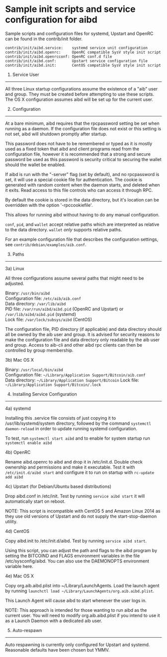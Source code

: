 Sample init scripts and service configuration for aibd
==========================================================

Sample scripts and configuration files for systemd, Upstart and OpenRC
can be found in the contrib/init folder.

    contrib/init/aibd.service:    systemd service unit configuration
    contrib/init/aibd.openrc:     OpenRC compatible SysV style init script
    contrib/init/aibd.openrcconf: OpenRC conf.d file
    contrib/init/aibd.conf:       Upstart service configuration file
    contrib/init/aibd.init:       CentOS compatible SysV style init script

1. Service User
---------------------------------

All three Linux startup configurations assume the existence of a "aib" user
and group.  They must be created before attempting to use these scripts.
The OS X configuration assumes aibd will be set up for the current user.

2. Configuration
---------------------------------

At a bare minimum, aibd requires that the rpcpassword setting be set
when running as a daemon.  If the configuration file does not exist or this
setting is not set, aibd will shutdown promptly after startup.

This password does not have to be remembered or typed as it is mostly used
as a fixed token that aibd and client programs read from the configuration
file, however it is recommended that a strong and secure password be used
as this password is security critical to securing the wallet should the
wallet be enabled.

If aibd is run with the "-server" flag (set by default), and no rpcpassword is set,
it will use a special cookie file for authentication. The cookie is generated with random
content when the daemon starts, and deleted when it exits. Read access to this file
controls who can access it through RPC.

By default the cookie is stored in the data directory, but it's location can be overridden
with the option '-rpccookiefile'.

This allows for running aibd without having to do any manual configuration.

`conf`, `pid`, and `wallet` accept relative paths which are interpreted as
relative to the data directory. `wallet` *only* supports relative paths.

For an example configuration file that describes the configuration settings,
see `contrib/debian/examples/aib.conf`.

3. Paths
---------------------------------

3a) Linux

All three configurations assume several paths that might need to be adjusted.

Binary:              `/usr/bin/aibd`  
Configuration file:  `/etc/aib/aib.conf`  
Data directory:      `/var/lib/aibd`  
PID file:            `/var/run/aibd/aibd.pid` (OpenRC and Upstart) or `/var/lib/aibd/aibd.pid` (systemd)  
Lock file:           `/var/lock/subsys/aibd` (CentOS)  

The configuration file, PID directory (if applicable) and data directory
should all be owned by the aib user and group.  It is advised for security
reasons to make the configuration file and data directory only readable by the
aib user and group.  Access to aib-cli and other aibd rpc clients
can then be controlled by group membership.

3b) Mac OS X

Binary:              `/usr/local/bin/aibd`  
Configuration file:  `~/Library/Application Support/Bitcoin/aib.conf`  
Data directory:      `~/Library/Application Support/Bitcoin`
Lock file:           `~/Library/Application Support/Bitcoin/.lock`

4. Installing Service Configuration
-----------------------------------

4a) systemd

Installing this .service file consists of just copying it to
/usr/lib/systemd/system directory, followed by the command
`systemctl daemon-reload` in order to update running systemd configuration.

To test, run `systemctl start aibd` and to enable for system startup run
`systemctl enable aibd`

4b) OpenRC

Rename aibd.openrc to aibd and drop it in /etc/init.d.  Double
check ownership and permissions and make it executable.  Test it with
`/etc/init.d/aibd start` and configure it to run on startup with
`rc-update add aibd`

4c) Upstart (for Debian/Ubuntu based distributions)

Drop aibd.conf in /etc/init.  Test by running `service aibd start`
it will automatically start on reboot.

NOTE: This script is incompatible with CentOS 5 and Amazon Linux 2014 as they
use old versions of Upstart and do not supply the start-stop-daemon utility.

4d) CentOS

Copy aibd.init to /etc/init.d/aibd. Test by running `service aibd start`.

Using this script, you can adjust the path and flags to the aibd program by
setting the BITCOIND and FLAGS environment variables in the file
/etc/sysconfig/aibd. You can also use the DAEMONOPTS environment variable here.

4e) Mac OS X

Copy org.aib.aibd.plist into ~/Library/LaunchAgents. Load the launch agent by
running `launchctl load ~/Library/LaunchAgents/org.aib.aibd.plist`.

This Launch Agent will cause aibd to start whenever the user logs in.

NOTE: This approach is intended for those wanting to run aibd as the current user.
You will need to modify org.aib.aibd.plist if you intend to use it as a
Launch Daemon with a dedicated aib user.

5. Auto-respawn
-----------------------------------

Auto respawning is currently only configured for Upstart and systemd.
Reasonable defaults have been chosen but YMMV.
